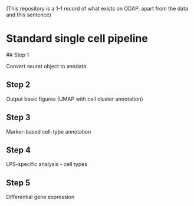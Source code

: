(This repository is a 1-1 record of what exists on ODAP, apart from the data and this sentence)

# Standard single cell pipeline

## Step 1

Convert seurat object to anndata

## Step 2

Output basic figures (UMAP with cell cluster annotation)

## Step 3

Marker-based cell-type annotation

## Step 4

LPS-specific analysis - cell types

## Step 5

Differential gene expression